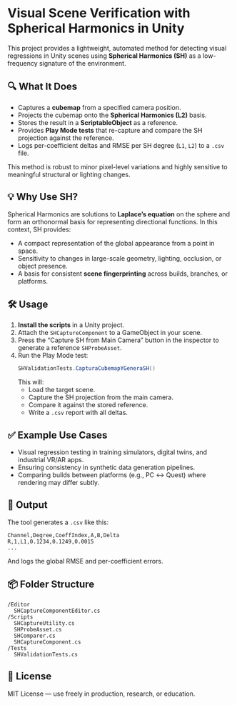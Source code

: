 # Visual Scene Verification with Spherical Harmonics in Unity

This project provides a lightweight, automated method for detecting visual regressions in Unity scenes using **Spherical Harmonics (SH)** as a low-frequency signature of the environment.

## 🔍 What It Does

- Captures a **cubemap** from a specified camera position.
- Projects the cubemap onto the **Spherical Harmonics (L2)** basis.
- Stores the result in a **ScriptableObject** as a reference.
- Provides **Play Mode tests** that re-capture and compare the SH projection against the reference.
- Logs per-coefficient deltas and RMSE per SH degree (`L1`, `L2`) to a `.csv` file.

This method is robust to minor pixel-level variations and highly sensitive to meaningful structural or lighting changes.

## 💡 Why Use SH?

Spherical Harmonics are solutions to **Laplace’s equation** on the sphere and form an orthonormal basis for representing directional functions. In this context, SH provides:

- A compact representation of the global appearance from a point in space.
- Sensitivity to changes in large-scale geometry, lighting, occlusion, or object presence.
- A basis for consistent **scene fingerprinting** across builds, branches, or platforms.

## 🛠️ Usage

1. **Install the scripts** in a Unity project.
2. Attach the `SHCaptureComponent` to a GameObject in your scene.
3. Press the “Capture SH from Main Camera” button in the inspector to generate a reference `SHProbeAsset`.
4. Run the Play Mode test:
   ```csharp
   SHValidationTests.CapturaCubemapYGeneraSH()
   ```
   This will:
   - Load the target scene.
   - Capture the SH projection from the main camera.
   - Compare it against the stored reference.
   - Write a `.csv` report with all deltas.

## ✅ Example Use Cases

- Visual regression testing in training simulators, digital twins, and industrial VR/AR apps.
- Ensuring consistency in synthetic data generation pipelines.
- Comparing builds between platforms (e.g., PC ↔ Quest) where rendering may differ subtly.

## 📁 Output

The tool generates a `.csv` like this:

```
Channel,Degree,CoeffIndex,A,B,Delta
R,1,L1,0.1234,0.1249,0.0015
...
```

And logs the global RMSE and per-coefficient errors.

## 📦 Folder Structure

```
/Editor
  SHCaptureComponentEditor.cs
/Scripts
  SHCaptureUtility.cs
  SHProbeAsset.cs
  SHComparer.cs
  SHCaptureComponent.cs
/Tests
  SHValidationTests.cs
```

## 📜 License

MIT License — use freely in production, research, or education.
